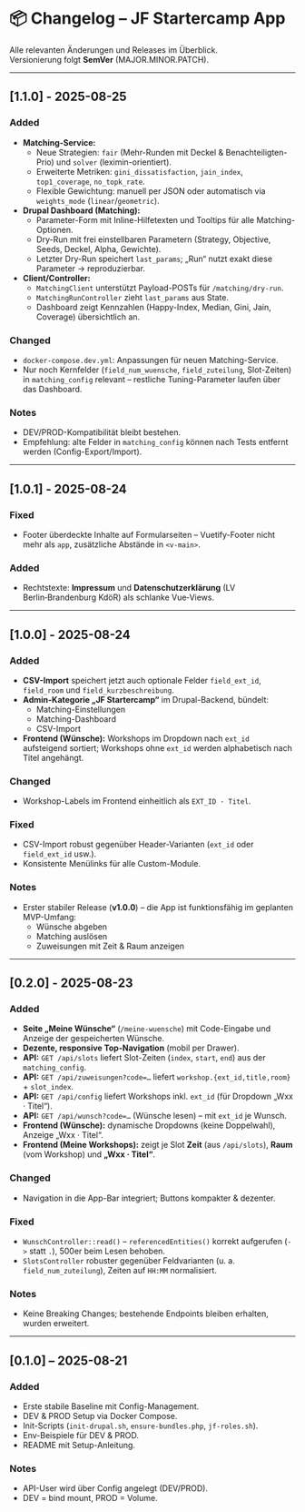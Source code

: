 # 📦 Changelog – JF Startercamp App

Alle relevanten Änderungen und Releases im Überblick.  
Versionierung folgt **SemVer** (MAJOR.MINOR.PATCH).

---

## [1.1.0] - 2025-08-25

### Added
- **Matching-Service:**
  - Neue Strategien: `fair` (Mehr-Runden mit Deckel & Benachteiligten-Prio) und `solver` (leximin-orientiert).
  - Erweiterte Metriken: `gini_dissatisfaction`, `jain_index`, `top1_coverage`, `no_topk_rate`.
  - Flexible Gewichtung: manuell per JSON oder automatisch via `weights_mode` (`linear`/`geometric`).
- **Drupal Dashboard (Matching):**
  - Parameter-Form mit Inline-Hilfetexten und Tooltips für alle Matching-Optionen.
  - Dry-Run mit frei einstellbaren Parametern (Strategy, Objective, Seeds, Deckel, Alpha, Gewichte).
  - Letzter Dry-Run speichert `last_params`; „Run“ nutzt exakt diese Parameter → reproduzierbar.
- **Client/Controller:**
  - `MatchingClient` unterstützt Payload-POSTs für `/matching/dry-run`.
  - `MatchingRunController` zieht `last_params` aus State.
  - Dashboard zeigt Kennzahlen (Happy-Index, Median, Gini, Jain, Coverage) übersichtlich an.

### Changed
- `docker-compose.dev.yml`: Anpassungen für neuen Matching-Service.
- Nur noch Kernfelder (`field_num_wuensche`, `field_zuteilung`, Slot-Zeiten) in `matching_config` relevant – restliche Tuning-Parameter laufen über das Dashboard.

### Notes
- DEV/PROD-Kompatibilität bleibt bestehen.
- Empfehlung: alte Felder in `matching_config` können nach Tests entfernt werden (Config-Export/Import).

---

## [1.0.1] - 2025-08-24
### Fixed
- Footer überdeckte Inhalte auf Formularseiten – Vuetify-Footer nicht mehr als `app`, zusätzliche Abstände in `<v-main>`.

### Added
- Rechtstexte: **Impressum** und **Datenschutzerklärung** (LV Berlin‑Brandenburg KdöR) als schlanke Vue‑Views.

---

## [1.0.0] - 2025-08-24

### Added
- **CSV-Import** speichert jetzt auch optionale Felder `field_ext_id`, `field_room` und `field_kurzbeschreibung`.
- **Admin-Kategorie „JF Startercamp“** im Drupal-Backend, bündelt:
  - Matching-Einstellungen
  - Matching-Dashboard
  - CSV-Import
- **Frontend (Wünsche):** Workshops im Dropdown nach `ext_id` aufsteigend sortiert; Workshops ohne `ext_id` werden alphabetisch nach Titel angehängt.

### Changed
- Workshop-Labels im Frontend einheitlich als `EXT_ID · Titel`.

### Fixed
- CSV-Import robust gegenüber Header-Varianten (`ext_id` oder `field_ext_id` usw.).
- Konsistente Menülinks für alle Custom-Module.

### Notes
- Erster stabiler Release (**v1.0.0**) – die App ist funktionsfähig im geplanten MVP-Umfang:
  - Wünsche abgeben
  - Matching auslösen
  - Zuweisungen mit Zeit & Raum anzeigen

---

## [0.2.0] - 2025-08-23

### Added
- **Seite „Meine Wünsche“** (`/meine-wuensche`) mit Code-Eingabe und Anzeige der gespeicherten Wünsche.
- **Dezente, responsive Top-Navigation** (mobil per Drawer).
- **API:** `GET /api/slots` liefert Slot-Zeiten (`index`, `start`, `end`) aus der `matching_config`.
- **API:** `GET /api/zuweisungen?code=…` liefert `workshop.{ext_id,title,room}` + `slot_index`.
- **API:** `GET /api/config` liefert Workshops inkl. `ext_id` (für Dropdown „Wxx · Titel“).
- **API:** `GET /api/wunsch?code=…` (Wünsche lesen) – mit `ext_id` je Wunsch.
- **Frontend (Wünsche):** dynamische Dropdowns (keine Doppelwahl), Anzeige „Wxx · Titel“.
- **Frontend (Meine Workshops):** zeigt je Slot **Zeit** (aus `/api/slots`), **Raum** (vom Workshop) und **„Wxx · Titel“**.

### Changed
- Navigation in die App-Bar integriert; Buttons kompakter & dezenter.

### Fixed
- `WunschController::read()` – `referencedEntities()` korrekt aufgerufen (`->` statt `.`), 500er beim Lesen behoben.
- `SlotsController` robuster gegenüber Feldvarianten (u. a. `field_num_zuteilung`), Zeiten auf `HH:MM` normalisiert.

### Notes
- Keine Breaking Changes; bestehende Endpoints bleiben erhalten, wurden erweitert.

---

## [0.1.0] – 2025-08-21

### Added
- Erste stabile Baseline mit Config-Management.
- DEV & PROD Setup via Docker Compose.
- Init-Scripts (`init-drupal.sh`, `ensure-bundles.php`, `jf-roles.sh`).
- Env-Beispiele für DEV & PROD.
- README mit Setup-Anleitung.

### Notes
- API-User wird über Config angelegt (DEV/PROD).
- DEV = bind mount, PROD = Volume.
